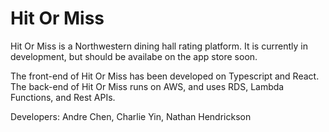 # Hit Or Miss
Hit Or Miss is a Northwestern dining hall rating platform. It is currently in development, but should be availabe on the app store soon. 

The front-end of Hit Or Miss has been developed on Typescript and React. 
The back-end of Hit Or Miss runs on AWS, and uses RDS, Lambda Functions, and Rest APIs.

Developers: Andre Chen, Charlie Yin, Nathan Hendrickson

